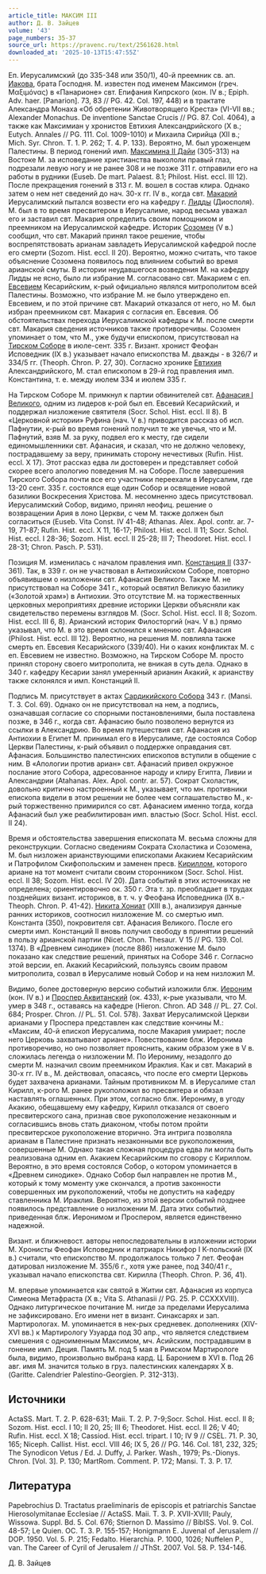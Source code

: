 ```yaml
---
article_title: МАКСИМ III
author: Д. В. Зайцев
volume: '43'
page_numbers: 35-37
source_url: https://pravenc.ru/text/2561628.html
downloaded_at: '2025-10-13T15:47:55Z'
---
```


Еп. Иерусалимский (до 335-348 или 350/1), 40-й преемник св. ап. [Иакова](https://pravenc.ru/text/Иаков.html), брата Господня. М. известен под именем Максимон (греч. Μαξιμόνας) в «Панарионе» свт. Епифания Кипрского (кон. IV в.; Epiph. Adv. haer. [Panarion]. 73, 83 // PG. 42. Col. 197, 448) и в трактате Александра Монаха «Об обретении Животворящего Креста» (VI-VII вв.; Alexander Monachus. De inventione Sanctae Crucis // PG. 87. Col. 4064), а также как Максимиан у хронистов Евтихия Александрийского (X в.; Eutych. Annales // PG. 111. Col. 1009-1010) и Михаила Сирийца (XII в.; Mich. Syr. Chron. T. 1. P. 262; T. 4. P. 133). Вероятно, М. был уроженцем Палестины. В период гонений имп. [Максимина II Дайи](<https://pravenc.ru/text/Максимин II Дайя.html>) (305-313) на Востоке М. за исповедание христианства выкололи правый глаз, подрезали левую ногу и не ранее 308 и не позже 311 г. отправили его на работы в рудники (Euseb. De mart. Palaest. 8.1; Philost. Hist. eccl. III 12). После прекращения гонений в 313 г. М. вошел в состав клира. Однако затем о нем нет сведений до нач. 30-х гг. IV в., когда свт. [Макарий](https://pravenc.ru/text/Макарий.html) Иерусалимский пытался возвести его на кафедру г. [Лидды](https://pravenc.ru/text/Лидды.html) (Диосполя). М. был в то время пресвитером в Иерусалиме, народ весьма уважал его и заставил свт. Макария определить своим помощником и преемником на Иерусалимской кафедре. Историк [Созомен](https://pravenc.ru/text/Созомен.html) (V в.) сообщил, что свт. Макарий принял такое решение, чтобы воспрепятствовать арианам завладеть Иерусалимской кафедрой после его смерти (Sozom. Hist. еccl. II 20). Вероятно, можно считать, что такое объяснение Созомена появилось под влиянием событий во время арианской смуты. В истории неудавшегося возведения М. на кафедру Лидды не ясно, было ли избрание М. согласовано свт. Макарием с еп. [Евсевием](https://pravenc.ru/text/Евсевий.html) Кесарийским, к-рый официально являлся митрополитом всей Палестины. Возможно, что избрание М. не было утверждено еп. Евсевием, и по этой причине свт. Макарий отказался от него, но М. был избран преемником свт. Макария с согласия еп. Евсевия. Об обстоятельствах перехода Иерусалимской кафедры к М. после смерти свт. Макария сведения источников также противоречивы. Созомен упоминает о том, что М., уже будучи епископом, присутствовал на [Тирском Соборе](<https://pravenc.ru/text/Тирском Соборе.html>) в июле-сент. 335 г. Визант. хронист Феофан Исповедник (IX в.) указывает начало епископства М. дважды - в 326/7 и 334/5 гг. (Theoph. Chron. P. 27, 30). Согласно хронике [Евтихия](https://pravenc.ru/text/Евтихий.html) Александрийского, М. стал епископом в 29-й год правления имп. Константина, т. е. между июлем 334 и июлем 335 г.

На Тирском Соборе М. примкнул к партии обвинителей свт. [Афанасия I Великого](<https://pravenc.ru/text/Афанасий I Великий.html>), одним из лидеров к-рой был еп. Евсевий Кесарийский, и поддержал низложение святителя (Socr. Schol. Hist. eccl. II 8). В «Церковной истории» Руфина (нач. V в.) приводится рассказ об исп. Пафнутии, к-рый во время гонений получил те же увечья, что и М. Пафнутий, взяв М. за руку, подвел его к месту, где сидели единомышленники свт. Афанасия, и сказал, что не должно человеку, пострадавшему за веру, принимать сторону нечестивых (Rufin. Hist. eccl. X 17). Этот рассказ едва ли достоверен и представляет собой скорее всего апологию поведения М. на Соборе. После завершения Тирского Собора почти все его участники переехали в Иерусалим, где 13-20 сент. 335 г. состоялся еще один Собор и освящение новой базилики Воскресения Христова. М. несомненно здесь присутствовал. Иерусалимский Собор, видимо, принял неофиц. решение о возвращении Ария в лоно Церкви, с чем М. также должен был согласиться (Euseb. Vita Const. IV 41-48; Athanas. Alex. Apol. contr. ar. 7-19, 71-87; Rufin. Hist. eccl. X 11, 16-17; Philost. Hist. eccl. II 11; Socr. Schol. Hist. eccl. I 28-36; Sozom. Hist. eccl. II 25-28; III 7; Theodoret. Hist. eccl. I 28-31; Chron. Pasch. P. 531).

Позиция М. изменилась с началом правления имп. [Констанция II](<https://pravenc.ru/text/Констанций II.html>) (337-361). Так, в 339 г. он не участвовал в Антиохийском Соборе, повторно объявившем о низложении свт. Афанасия Великого. Также М. не присутствовал на Соборе 341 г., который освятил Великую базилику («Золотой храм») в Антиохии. Это отсутствие М. на торжественных церковных мероприятиях древние историки Церкви объясняли как свидетельство перемены взглядов М. (Socr. Schol. Hist. eccl. II 8; Sozom. Hist. eccl. III 6, 8). Арианский историк Филосторгий (нач. V в.) прямо указывал, что М. в это время склонился к мнению свт. Афанасия (Philost. Hist. eccl. III 12). Вероятно, на решения М. повлияла также смерть еп. Евсевия Кесарийского (339/40). Ни о каких конфликтах М. с еп. Евсевием не известно. Возможно, на Тирском Соборе М. просто принял сторону своего митрополита, не вникая в суть дела. Однако в 340 г. кафедру Кесарии занял умеренный арианин Акакий, к арианству также склонялся и имп. Констанций II.

Подпись М. присутствует в актах [Сардикийского Собора](<https://pravenc.ru/text/Сардикийского Собора.html>) 343 г. (Mansi. Т. 3. Col. 69). Однако он не присутствовал на нем, а подпись, означавшая согласие со спорными постановлениями, была поставлена позже, в 346 г., когда свт. Афанасию было позволено вернутся из ссылки в Александрию. Во время путешествия свт. Афанасия из Антиохии в Египет М. принимал его в Иерусалиме, где состоялся Собор Церкви Палестины, к-рый объявил о поддержке оправдания свт. Афанасия. Большинство палестинских епископов вступили в общение с ним. В «Апологии против ариан» свт. Афанасий привел окружное послание этого Собора, адресованное народу и клиру Египта, Ливии и Александрии (Atahanas. Alex. Apol. contr. ar. 57). Сократ Схоластик, довольно критично настроенный к М., указывает, что мн. противники епископа видели в этом решении не более чем соглашательство М., к-рый торжественно примирился со свт. Афанасием именно тогда, когда Афанасий был уже реабилитирован имп. властью (Socr. Schol. Hist. eccl. II 24).

Время и обстоятельства завершения епископата М. весьма сложны для реконструкции. Согласно сведениям Сократа Схоластика и Созомена, М. был низложен арианствующими епископами Акакием Кесарийским и Патрофилом Скифопольским и заменен пресв. [Кириллом](https://pravenc.ru/text/Кирилл.html), которого ариане на тот момент считали своим сторонником (Socr. Schol. Hist. eccl. II 38; Sozom. Hist. eccl. IV 20). Дата событий в этих источниках не определена; ориентировочно ок. 350 г. Эта т. зр. преобладает в трудах позднейших визант. историков, в т. ч. у Феофана Исповедника (IX в.- Theoph. Chron. P. 41-42). [Никита Хониат](<https://pravenc.ru/text/Никита Хониат.html>) (XIII в.), анализируя данные ранних историков, соотносил низложение М. со смертью имп. Константа (350), покровителя свт. Афанасия Великого. После его смерти имп. Констанций II вновь получил свободу в принятии решений в пользу арианской партии (Nicet. Chon. Thesaur. V 15 // PG. 139. Col. 1374). В «Древнем синодике» (после 886) низложение М. было показано как следствие решений, принятых на Соборе 346 г. Согласно этой версии, еп. Акакий Кесарийский, пользуясь своим правом митрополита, созвал в Иерусалиме новый Собор и на нем низложил М.

Видимо, более достоверную версию событий изложили блж. [Иероним](https://pravenc.ru/text/Иероним.html) (кон. IV в.) и [Проспер Аквитанский](<https://pravenc.ru/text/Проспер Аквитанский.html>) (ок. 433), к-рые указывали, что М. умер в 348 г., оставаясь на кафедре (Hieron. Chron. AD 348 // PL. 27. Col. 684; Prosper. Chron. // PL. 51. Col. 578). Захват Иерусалимской Церкви арианами у Проспера представлен как следствие кончины М.: «Максим, 40-й епископ Иерусалима, после Макария умирает; после него Церковь захватывают ариане». Повествование блж. Иеронима противоречиво, но оно позволяет прояснить, каким образом уже в V в. сложилась легенда о низложении М. По Иерониму, незадолго до смерти М. назначил своим преемником Ираклия. Как и свт. Макарий в 30-х гг. IV в., М. действовал, опасаясь, что после его смерти Церковь будет захвачена арианами. Тайным противником М. в Иерусалиме стал Кирилл, к-рого М. ранее рукоположил во пресвитера и обязал наставлять оглашенных. При этом, согласно блж. Иерониму, в угоду Акакию, обещавшему ему кафедру, Кирилл отказался от своего пресвитерского сана, признав свое рукоположение незаконным и согласившись вновь стать диаконом, чтобы потом пройти пресвитерское рукоположение вторично. Эта интрига позволяла арианам в Палестине признать незаконными все рукоположения, совершенные М. Однако такая сложная процедура едва ли могла быть реализована одним еп. Акакием Кесарийским по сговору с Кириллом. Вероятно, в это время состоялся Собор, о котором упоминается в «Древнем синодике». Однако Собор был направлен не против М., который к тому моменту уже скончался, а против законности совершенных им рукоположений, чтобы не допустить на кафедру ставленника М. Ираклия. Вероятно, из этой версии событий позднее появилось представление о низложении М. Дата этих событий, приведенная блж. Иеронимом и Проспером, является единственно надежной.

Визант. и ближневост. авторы непоследовательны в изложении истории М. Хронисты Феофан Исповедник и патриарх Никифор I К-польский (IX в.) считали, что епископство М. продолжалось только 7 лет. Феофан датировал низложение М. 355/6 г., хотя уже ранее, под 340/41 г., указывал начало епископства свт. Кирилла (Theoph. Chron. P. 36, 41).

М. впервые упоминается как святой в Житии свт. Афанасия из корпуса Симеона Метафраста (X в.; Vita S. Athanasii // PG. 25. P. ССXXXVIII). Однако литургическое почитание М. нигде за пределами Иерусалима не зафиксировано. Его имени нет в визант. Синаксарях и зап. Мартирологах. М. упоминается в нек-рых средневек. дополнениях (XIV-XVI вв.) к Мартирологу Узуарда под 30 апр., что является следствием смешения с одноименным Максимом, мч. Асийским, пострадавшим в гонение имп. Деция. Память М. под 5 мая в Римском Мартирологе была, видимо, произвольно выбрана кард. Ц. Баронием в XVI в. Под 26 авг. имя М. значится только в груз. палестинских календарях X в. (Garitte. Calendrier Palestino-Georgien. P. 312-313).

## Источники

ActaSS. Mart. T. 2. P. 628-631; Maii. T. 2. P. 7-9;Socr. Schol. Hist. eccl. II 8; Sozom. Hist. eccl. I 10; II 20, 25; III 6; Theodoret. Hist. eccl. II 26; V 40; Rufin. Hist. eccl. X 18; Cassiod. Hist. eccl. tripart. I 10; IV 9 // CSEL. 71. P. 30, 165; Niceph. Callist. Hist. eccl. VIII 46; IX 5, 26 // PG. 146. Col. 181, 232, 325; The Synodicon Vetus / Ed. J. Duffy, J. Parker. Wash., 1979; Ps.-Dionys. Chron. [Vol. 3]. P. 130; MartRom. Comment. P. 172; Mansi. T. 3. P. 17.

## Литература

Papebrochius D. Tractatus praeliminaris de episcopis et patriarchis Sanctae Hierosolymitanae Ecclesiae // ActaSS. Maii. T. 3. P. XVII-XVIII; Pauly, Wissowa. Suppl. Bd. 5. Col. 676; Stiernon D. Massimo // BiblSS. Vol. 9. Col. 48-57; Le Quien. OC. T. 3. P. 155-157; Honigmann E. Juvenal of Jerusalem // DOP. 1950. Vol. 5. P. 215; Fedalto. Hierarchia. P. 1000, 1026; Nuffelen P., van. The Career of Cyril of Jerusalem // JThSt. 2007. Vol. 58. P. 134-146.

Д. В. Зайцев
